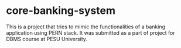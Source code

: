 # core-banking-system

This is a project that tries to mimic the functionalities of a banking application using PERN stack. It was submitted as a part of project for DBMS course at PESU University.
